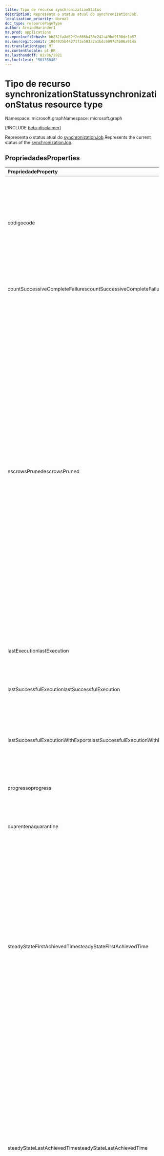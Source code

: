 ```yaml
---
title: Tipo de recurso synchronizationStatus
description: Representa o status atual do synchronizationJob.
localization_priority: Normal
doc_type: resourcePageType
author: ArvindHarinder1
ms.prod: applications
ms.openlocfilehash: bb832fa8d62f2c666b430c242a49bd9138de1b57
ms.sourcegitcommit: 1004835b44271f2e50332a1bdc9097d4b06a914a
ms.translationtype: MT
ms.contentlocale: pt-BR
ms.lasthandoff: 02/06/2021
ms.locfileid: "50135048"
---
```

# <a name="synchronizationstatus-resource-type"></a><span data-ttu-id="b65d2-103">Tipo de recurso synchronizationStatus</span><span class="sxs-lookup"><span data-stu-id="b65d2-103">synchronizationStatus resource type</span></span>

<span data-ttu-id="b65d2-104">Namespace: microsoft.graph</span><span class="sxs-lookup"><span data-stu-id="b65d2-104">Namespace: microsoft.graph</span></span>

[!INCLUDE [beta-disclaimer](../../includes/beta-disclaimer.md)]

<span data-ttu-id="b65d2-105">Representa o status atual do [synchronizationJob](synchronization-synchronizationjob.md).</span><span class="sxs-lookup"><span data-stu-id="b65d2-105">Represents the current status of the [synchronizationJob](synchronization-synchronizationjob.md).</span></span>

## <a name="properties"></a><span data-ttu-id="b65d2-106">Propriedades</span><span class="sxs-lookup"><span data-stu-id="b65d2-106">Properties</span></span>

| <span data-ttu-id="b65d2-107">Propriedade</span><span class="sxs-lookup"><span data-stu-id="b65d2-107">Property</span></span>                              | <span data-ttu-id="b65d2-108">Tipo</span><span class="sxs-lookup"><span data-stu-id="b65d2-108">Type</span></span>      | <span data-ttu-id="b65d2-109">Descrição</span><span class="sxs-lookup"><span data-stu-id="b65d2-109">Description</span></span>    |
|:--------------------------------------|:----------|:---------------|
|<span data-ttu-id="b65d2-110">código</span><span class="sxs-lookup"><span data-stu-id="b65d2-110">code</span></span>|<span data-ttu-id="b65d2-111">String</span><span class="sxs-lookup"><span data-stu-id="b65d2-111">String</span></span>|<span data-ttu-id="b65d2-112">Código de status de alto nível do trabalho de sincronização.</span><span class="sxs-lookup"><span data-stu-id="b65d2-112">High-level status code of the synchronization job.</span></span> <span data-ttu-id="b65d2-113">Os valores possíveis são: `NotConfigured`, `NotRun`, `Active`, `Paused`, `Quarantine`.</span><span class="sxs-lookup"><span data-stu-id="b65d2-113">Possible values are: `NotConfigured`, `NotRun`, `Active`, `Paused`, `Quarantine`.</span></span>|
|<span data-ttu-id="b65d2-114">countSuccessiveCompleteFailures</span><span class="sxs-lookup"><span data-stu-id="b65d2-114">countSuccessiveCompleteFailures</span></span>|<span data-ttu-id="b65d2-115">Int64</span><span class="sxs-lookup"><span data-stu-id="b65d2-115">Int64</span></span>|<span data-ttu-id="b65d2-116">Número de vezes consecutivas que esse trabalho falhou.</span><span class="sxs-lookup"><span data-stu-id="b65d2-116">Number of consecutive times this job failed.</span></span>|
|<span data-ttu-id="b65d2-117">escrowsPruned</span><span class="sxs-lookup"><span data-stu-id="b65d2-117">escrowsPruned</span></span>|<span data-ttu-id="b65d2-118">Boolean</span><span class="sxs-lookup"><span data-stu-id="b65d2-118">Boolean</span></span>|<span data-ttu-id="b65d2-119">`true` se os escrows do trabalho (erros no nível do objeto) foram remoção durante a sincronização inicial.</span><span class="sxs-lookup"><span data-stu-id="b65d2-119">`true` if the job's escrows (object-level errors) were pruned during initial synchronization.</span></span> <span data-ttu-id="b65d2-120">Os escrows podem ser desaparados se, durante a sincronização inicial, você atingir o limite de erros que normalmente colocariam o trabalho em quarentena.</span><span class="sxs-lookup"><span data-stu-id="b65d2-120">Escrows can be pruned if during the initial synchronization, you reach the threshold of errors that would normally put the job in quarantine.</span></span> <span data-ttu-id="b65d2-121">Em vez de entrar em quarentena, o processo de sincronização limpa os erros do trabalho e continua até que a sincronização inicial seja concluída.</span><span class="sxs-lookup"><span data-stu-id="b65d2-121">Instead of going into quarantine, the synchronization process clears the job's errors and continues until the initial synchronization is completed.</span></span> <span data-ttu-id="b65d2-122">Quando a sincronização inicial for concluída, o trabalho será pausado e aguardará até que o cliente limpe os erros.</span><span class="sxs-lookup"><span data-stu-id="b65d2-122">When the initial synchronization is completed, the job will pause and wait for the customer to clean up the errors.</span></span>|
|<span data-ttu-id="b65d2-123">lastExecution</span><span class="sxs-lookup"><span data-stu-id="b65d2-123">lastExecution</span></span>|[<span data-ttu-id="b65d2-124">synchronizationTaskExecution</span><span class="sxs-lookup"><span data-stu-id="b65d2-124">synchronizationTaskExecution</span></span>](synchronization-synchronizationtaskexecution.md)|<span data-ttu-id="b65d2-125">Detalhes da última execução do trabalho.</span><span class="sxs-lookup"><span data-stu-id="b65d2-125">Details of the last execution of the job.</span></span>|
|<span data-ttu-id="b65d2-126">lastSuccessfulExecution</span><span class="sxs-lookup"><span data-stu-id="b65d2-126">lastSuccessfulExecution</span></span>|[<span data-ttu-id="b65d2-127">synchronizationTaskExecution</span><span class="sxs-lookup"><span data-stu-id="b65d2-127">synchronizationTaskExecution</span></span>](synchronization-synchronizationtaskexecution.md)|<span data-ttu-id="b65d2-128">Detalhes da última execução deste trabalho, que não teve erros.</span><span class="sxs-lookup"><span data-stu-id="b65d2-128">Details of the last execution of this job, which didn't have any errors.</span></span>|
|<span data-ttu-id="b65d2-129">lastSuccessfulExecutionWithExports</span><span class="sxs-lookup"><span data-stu-id="b65d2-129">lastSuccessfulExecutionWithExports</span></span>|[<span data-ttu-id="b65d2-130">synchronizationTaskExecution</span><span class="sxs-lookup"><span data-stu-id="b65d2-130">synchronizationTaskExecution</span></span>](synchronization-synchronizationtaskexecution.md)|<span data-ttu-id="b65d2-131">Detalhes da última execução do trabalho, que exportou objetos para o diretório de destino.</span><span class="sxs-lookup"><span data-stu-id="b65d2-131">Details of the last execution of the job, which exported objects into the target directory.</span></span>|
|<span data-ttu-id="b65d2-132">progresso</span><span class="sxs-lookup"><span data-stu-id="b65d2-132">progress</span></span>|<span data-ttu-id="b65d2-133">[Coleção synchronizationProgress](synchronization-synchronizationprogress.md)</span><span class="sxs-lookup"><span data-stu-id="b65d2-133">[synchronizationProgress](synchronization-synchronizationprogress.md) collection</span></span>|<span data-ttu-id="b65d2-134">Detalhes do progresso de um trabalho até a conclusão.</span><span class="sxs-lookup"><span data-stu-id="b65d2-134">Details of the progress of a job toward completion.</span></span>|
|<span data-ttu-id="b65d2-135">quarentena</span><span class="sxs-lookup"><span data-stu-id="b65d2-135">quarantine</span></span>|[<span data-ttu-id="b65d2-136">synchronizationQuarantine</span><span class="sxs-lookup"><span data-stu-id="b65d2-136">synchronizationQuarantine</span></span>](synchronization-quarantine.md)|<span data-ttu-id="b65d2-137">Se o trabalho estiver em quarentena, coloque os detalhes em quarentena.</span><span class="sxs-lookup"><span data-stu-id="b65d2-137">If job is in quarantine, quarantine details.</span></span>|
|<span data-ttu-id="b65d2-138">steadyStateFirstAchievedTime</span><span class="sxs-lookup"><span data-stu-id="b65d2-138">steadyStateFirstAchievedTime</span></span>|<span data-ttu-id="b65d2-139">DateTimeOffset</span><span class="sxs-lookup"><span data-stu-id="b65d2-139">DateTimeOffset</span></span>|<span data-ttu-id="b65d2-140">O tempo em que o estado estável (sem mais alterações no processo) foi atingido pela primeira vez.</span><span class="sxs-lookup"><span data-stu-id="b65d2-140">The time when steady state (no more changes to the process) was first achieved.</span></span> <span data-ttu-id="b65d2-141">O tipo Timestamp representa informações de data e hora usando o formato ISO 8601 e está sempre no horário UTC.</span><span class="sxs-lookup"><span data-stu-id="b65d2-141">The Timestamp type represents date and time information using ISO 8601 format and is always in UTC time.</span></span> <span data-ttu-id="b65d2-142">Por exemplo, meia-noite em UTC no dia 1º de janeiro de 2014 teria esta aparência: `'2014-01-01T00:00:00Z'`.</span><span class="sxs-lookup"><span data-stu-id="b65d2-142">For example, midnight UTC on Jan 1, 2014 would look like this: `'2014-01-01T00:00:00Z'`.</span></span>|
|<span data-ttu-id="b65d2-143">steadyStateLastAchievedTime</span><span class="sxs-lookup"><span data-stu-id="b65d2-143">steadyStateLastAchievedTime</span></span>|<span data-ttu-id="b65d2-144">DateTimeOffset</span><span class="sxs-lookup"><span data-stu-id="b65d2-144">DateTimeOffset</span></span>|<span data-ttu-id="b65d2-145">O tempo em que o estado estável (sem mais alterações no processo) foi atingido pela última vez.</span><span class="sxs-lookup"><span data-stu-id="b65d2-145">The time when steady state (no more changes to the process) was last achieved.</span></span> <span data-ttu-id="b65d2-146">O tipo Timestamp representa informações de data e hora usando o formato ISO 8601 e está sempre no horário UTC.</span><span class="sxs-lookup"><span data-stu-id="b65d2-146">The Timestamp type represents date and time information using ISO 8601 format and is always in UTC time.</span></span> <span data-ttu-id="b65d2-147">Por exemplo, meia-noite em UTC no dia 1º de janeiro de 2014 teria esta aparência: `'2014-01-01T00:00:00Z'`.</span><span class="sxs-lookup"><span data-stu-id="b65d2-147">For example, midnight UTC on Jan 1, 2014 would look like this: `'2014-01-01T00:00:00Z'`.</span></span>|
|<span data-ttu-id="b65d2-148">synchronizedEntryCountByType</span><span class="sxs-lookup"><span data-stu-id="b65d2-148">synchronizedEntryCountByType</span></span>|<span data-ttu-id="b65d2-149">[Coleção stringKeyLongValuePair](synchronization-stringkeylongvaluepair.md)</span><span class="sxs-lookup"><span data-stu-id="b65d2-149">[stringKeyLongValuePair](synchronization-stringkeylongvaluepair.md) collection</span></span>|<span data-ttu-id="b65d2-150">Contagem de objetos sincronizados, listados por tipo de objeto.</span><span class="sxs-lookup"><span data-stu-id="b65d2-150">Count of synchronized objects, listed by object type.</span></span>|
|<span data-ttu-id="b65d2-151">troubleshootingUrl</span><span class="sxs-lookup"><span data-stu-id="b65d2-151">troubleshootingUrl</span></span>|<span data-ttu-id="b65d2-152">String</span><span class="sxs-lookup"><span data-stu-id="b65d2-152">String</span></span>|<span data-ttu-id="b65d2-153">Em caso de erro, a URL com as etapas de solução de problemas para o problema.</span><span class="sxs-lookup"><span data-stu-id="b65d2-153">In the event of an error, the URL with the troubleshooting steps for the issue.</span></span>|

### <a name="synchronization-status-code-details"></a><span data-ttu-id="b65d2-154">Detalhes do código de status de sincronização</span><span class="sxs-lookup"><span data-stu-id="b65d2-154">Synchronization status code details</span></span>

| <span data-ttu-id="b65d2-155">Valor</span><span class="sxs-lookup"><span data-stu-id="b65d2-155">Value</span></span>                              | <span data-ttu-id="b65d2-156">Descrição</span><span class="sxs-lookup"><span data-stu-id="b65d2-156">Description</span></span>    |
|:-----------------------------------|:---------------|
|<span data-ttu-id="b65d2-157">NotConfigured</span><span class="sxs-lookup"><span data-stu-id="b65d2-157">NotConfigured</span></span>                       |<span data-ttu-id="b65d2-158">O trabalho não foi configurado e nunca foi executado.</span><span class="sxs-lookup"><span data-stu-id="b65d2-158">Job was not configured and never run.</span></span> <span data-ttu-id="b65d2-159">Nenhuma autorização foi fornecida.</span><span class="sxs-lookup"><span data-stu-id="b65d2-159">No authorization was provided.</span></span> |
|<span data-ttu-id="b65d2-160">NotRun</span><span class="sxs-lookup"><span data-stu-id="b65d2-160">NotRun</span></span>                              |<span data-ttu-id="b65d2-161">O trabalho foi configurado e possivelmente iniciado, mas ainda não concluiu sua primeira vez.</span><span class="sxs-lookup"><span data-stu-id="b65d2-161">Job was configured, and possibly started, but hasn't completed its first run.</span></span>|
|<span data-ttu-id="b65d2-162">Ativo</span><span class="sxs-lookup"><span data-stu-id="b65d2-162">Active</span></span>                              |<span data-ttu-id="b65d2-163">O trabalho é executado periodicamente.</span><span class="sxs-lookup"><span data-stu-id="b65d2-163">Job is running periodically.</span></span>|
|<span data-ttu-id="b65d2-164">Em pausa</span><span class="sxs-lookup"><span data-stu-id="b65d2-164">Paused</span></span>                              |<span data-ttu-id="b65d2-165">O trabalho foi pausado (geralmente por um administrador) e atualmente não está em execução, mas o estado do trabalho é preservado.</span><span class="sxs-lookup"><span data-stu-id="b65d2-165">Job was paused (usually by an administrator) and currently is not running, but the state of the job is preserved.</span></span>|
|<span data-ttu-id="b65d2-166">Quarentena</span><span class="sxs-lookup"><span data-stu-id="b65d2-166">Quarantine</span></span>                          |<span data-ttu-id="b65d2-167">O trabalho está em quarentena.</span><span class="sxs-lookup"><span data-stu-id="b65d2-167">Job is in quarantine.</span></span> <span data-ttu-id="b65d2-168">Isso pode acontecer quando há um grande volume de erros ou erros críticos, como credenciais revogadas/expiradas.</span><span class="sxs-lookup"><span data-stu-id="b65d2-168">This might happen when there is a high volume of errors, or critical errors such as revoked/expired credentials.</span></span> <span data-ttu-id="b65d2-169">Enquanto estiver em quarentena, o processo de sincronização tentará executar o trabalho com frequência reduzida.</span><span class="sxs-lookup"><span data-stu-id="b65d2-169">While in quarantine, the synchronization process will attempt to run the job with reduced frequency.</span></span>|

## <a name="json-representation"></a><span data-ttu-id="b65d2-170">Representação JSON</span><span class="sxs-lookup"><span data-stu-id="b65d2-170">JSON representation</span></span>

<span data-ttu-id="b65d2-171">Veja a seguir uma representação JSON do recurso.</span><span class="sxs-lookup"><span data-stu-id="b65d2-171">The following is a JSON representation of the resource.</span></span>

<!-- {
  "blockType": "resource",
  "optionalProperties": [

  ],
  "@odata.type": "microsoft.graph.synchronizationStatus"
}-->

```json
{
  "code": "String",
  "countSuccessiveCompleteFailures": 1024,
  "escrowsPruned": true,
  "lastExecution": {"@odata.type": "microsoft.graph.synchronizationTaskExecution"},
  "lastSuccessfulExecution": {"@odata.type": "microsoft.graph.synchronizationTaskExecution"},
  "lastSuccessfulExecutionWithExports": {"@odata.type": "microsoft.graph.synchronizationTaskExecution"},
  "progress": [{"@odata.type": "microsoft.graph.synchronizationProgress"}],
  "quarantine": {"@odata.type": "microsoft.graph.synchronizationQuarantine"},
  "steadyStateFirstAchievedTime": "String (timestamp)",
  "steadyStateLastAchievedTime": "String (timestamp)",
  "synchronizedEntryCountByType": [{"@odata.type": "microsoft.graph.stringKeyLongValuePair"}],
  "troubleshootingUrl": "String"
}

```

<!-- uuid: 8fcb5dbc-d5aa-4681-8e31-b001d5168d79
2015-10-25 14:57:30 UTC -->
<!--
{
  "type": "#page.annotation",
  "description": "synchronizationStatus resource",
  "keywords": "",
  "section": "documentation",
  "tocPath": "",
  "suppressions": []
}
-->



